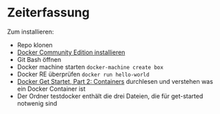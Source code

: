 # Zeiterfassung

Zum installieren:

* Repo klonen
* [Docker Community Edition installieren](https://store.docker.com/editions/community/docker-ce-desktop-windows)
* Git Bash öffnen
* Docker machine starten `docker-machine create box`
* Docker RE überprüfen `docker run hello-world`   
* [Docker Get Startet, Part 2: Containers](https://docs.docker.com/get-started/part2/#the-app-itself) durchlesen und verstehen was ein Docker Container ist
* Der Ordner testdocker enthält die drei Dateien, die für get-started notwenig sind
